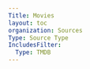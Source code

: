 ```yaml
---
Title: Movies
layout: toc
organization: Sources
Type: Source Type
IncludesFilter:
  Type: TMDB
---
```

